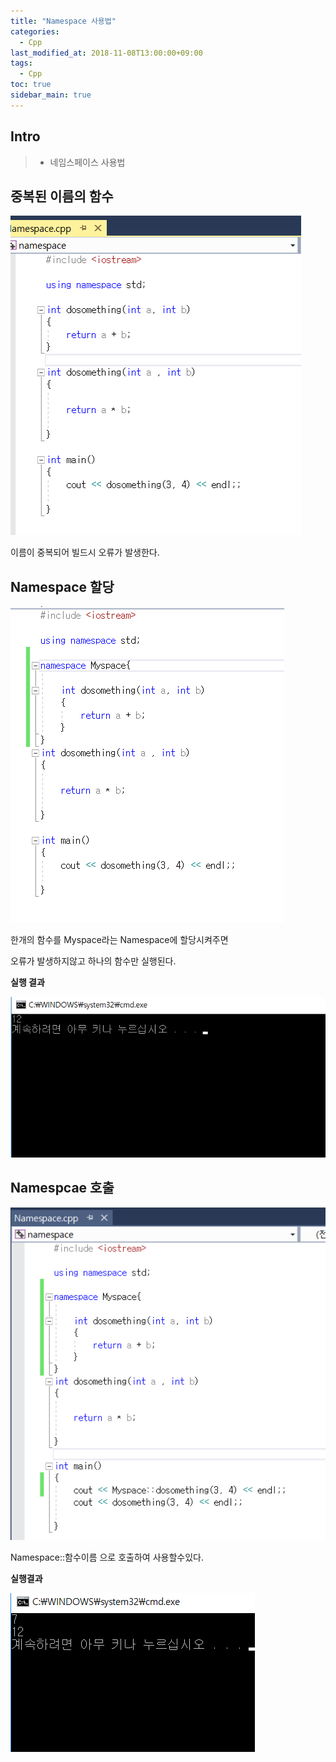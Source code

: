 ```yaml
---
title: "Namespace 사용법"
categories: 
  - Cpp
last_modified_at: 2018-11-08T13:00:00+09:00
tags: 
  - Cpp
toc: true
sidebar_main: true
---
```


## Intro

> - 네임스페이스 사용법

## 중복된 이름의 함수

![name](https://github.com/lesslate/lesslate.github.io/blob/master/assets/img/cpp/name.png?raw=true)

이름이 중복되어 빌드시 오류가 발생한다.


## Namespace 할당


![name2](https://github.com/lesslate/lesslate.github.io/blob/master/assets/img/cpp/name2.png?raw=true)

한개의 함수를 Myspace라는 Namespace에 할당시켜주면

오류가 발생하지않고 하나의 함수만 실행된다.

**실행 결과**

![reuslt](https://github.com/lesslate/lesslate.github.io/blob/master/assets/img/cpp/resu.png?raw=true)


## Namespcae 호출


![name3](https://github.com/lesslate/lesslate.github.io/blob/master/assets/img/cpp/name3.png?raw=true)


Namespace::함수이름 으로 호출하여 사용할수있다.


**실행결과**

![resu2](https://github.com/lesslate/lesslate.github.io/blob/master/assets/img/cpp/resss.png?raw=true)